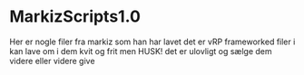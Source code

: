 # MarkizScripts1.0
Her er nogle filer fra markiz som han har lavet det er vRP frameworked filer i kan lave om i dem kvit og frit men HUSK! det er ulovligt og sælge dem videre eller videre give
